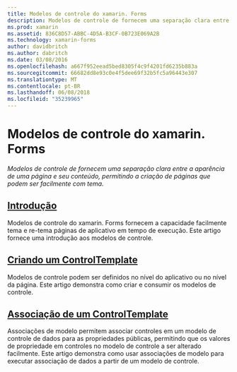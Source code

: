 ```yaml
---
title: Modelos de controle do xamarin. Forms
description: Modelos de controle de fornecem uma separação clara entre a aparência de uma página e seu conteúdo, permitindo a criação de páginas que podem ser facilmente com tema.
ms.prod: xamarin
ms.assetid: 836C8D57-ABBC-4D5A-B3CF-0B723E069A2B
ms.technology: xamarin-forms
author: davidbritch
ms.author: dabritch
ms.date: 03/08/2016
ms.openlocfilehash: a667f952eead5bed8305f4c9f4201fd6235b883a
ms.sourcegitcommit: 66682dd8e93c0e4f5dee69f32b5fc5a96443e307
ms.translationtype: MT
ms.contentlocale: pt-BR
ms.lasthandoff: 06/08/2018
ms.locfileid: "35239965"
---
```

# <a name="xamarinforms-control-templates"></a>Modelos de controle do xamarin. Forms

_Modelos de controle de fornecem uma separação clara entre a aparência de uma página e seu conteúdo, permitindo a criação de páginas que podem ser facilmente com tema._

## <a name="introductionintroductionmd"></a>[Introdução](introduction.md)

Modelos de controle do xamarin. Forms fornecem a capacidade facilmente tema e re-tema páginas de aplicativo em tempo de execução. Este artigo fornece uma introdução aos modelos de controle.

## <a name="creating-a-controltemplatecreatingmd"></a>[Criando um ControlTemplate](creating.md)

Modelos de controle podem ser definidos no nível do aplicativo ou no nível da página. Este artigo demonstra como criar e consumir os modelos de controle.

## <a name="binding-from-a-controltemplatetemplate-bindingmd"></a>[Associação de um ControlTemplate](template-binding.md)

Associações de modelo permitem associar controles em um modelo de controle de dados para as propriedades públicas, permitindo que os valores de propriedade em controles no modelo de controle a ser alterado facilmente. Este artigo demonstra como usar associações de modelo para executar associação de dados a partir de um modelo de controle.
